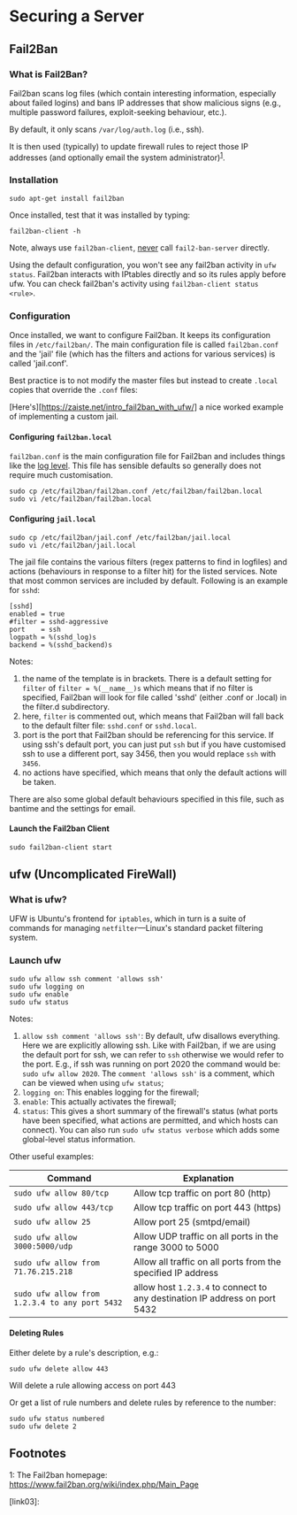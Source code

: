 Securing a Server
=================

Fail2Ban
--------

### What is Fail2Ban? ###

Fail2ban scans log files (which contain interesting information, especially about failed logins) and bans IP addresses that show 
malicious signs (e.g., multiple password failures, exploit-seeking behaviour, etc.). 

By default, it only scans `/var/log/auth.log` (i.e., ssh).

It is then used (typically) to update firewall rules to reject those IP addresses (and optionally email the system 
administrator)<sup>[1](#footnote01)</sup>.


### Installation ###

```
sudo apt-get install fail2ban
```

Once installed, test that it was installed by typing:

```
fail2ban-client -h
```

Note, always use `fail2ban-client`, [never][link01] call `fail2-ban-server` directly.

Using the default configuration, you won't see any fail2ban activity in `ufw status`. Fail2ban interacts with IPtables directly
and so its rules apply before ufw. You can check fail2ban's activity using `fail2ban-client status <rule>`.


### Configuration ###

Once installed, we want to configure Fail2ban. It keeps its configuration files in `/etc/fail2ban/`. The main configuration file 
is called `fail2ban.conf` and the 'jail' file (which has the filters and actions for various services) is called 'jail.conf'.

Best practice is to not modify the master files but instead to create `.local` copies that override the `.conf` files:

[Here's][https://zaiste.net/intro_fail2ban_with_ufw/] a nice worked example of implementing a custom jail.


#### Configuring `fail2ban.local` ####

`fail2ban.conf` is the main configuration file for Fail2ban and includes things like the [log level][link02]. This file has sensible
defaults so generally does not require much customisation.

```
sudo cp /etc/fail2ban/fail2ban.conf /etc/fail2ban/fail2ban.local
sudo vi /etc/fail2ban/fail2ban.local
```

#### Configuring `jail.local` ####

```
sudo cp /etc/fail2ban/jail.conf /etc/fail2ban/jail.local
sudo vi /etc/fail2ban/jail.local
```

The jail file contains the various filters (regex patterns to find in logfiles) and actions (behaviours in response to a filter hit) for
the listed services. Note that most common services are included by default. Following is an example for `sshd`:

```
[sshd]
enabled = true
#filter = sshd-aggressive
port    = ssh
logpath = %(sshd_log)s
backend = %(sshd_backend)s
```

Notes:
1. the name of the template is in brackets. There is a default setting for `filter` of `filter = %(__name__)s` which means that if
   no filter is specified, Fail2ban will look for file called 'sshd' (either .conf or .local) in the filter.d subdirectory.
2. here, `filter` is commented out, which means that Fail2ban will fall back to the default filter file: `sshd.conf` or `sshd.local`.
3. port is the port that Fail2ban should be referencing for this service. If using ssh's default port, you can just put `ssh` but if
   you have customised ssh to use a different port, say 3456, then you would replace `ssh` with `3456`.
4. no actions have specified, which means that only the default actions will be taken.


There are also some global default behaviours specified in this file, such as bantime and the settings for email.


#### Launch the Fail2ban Client ####

```
sudo fail2ban-client start
```


ufw (Uncomplicated FireWall)
----------------------------

### What is ufw? ###

UFW is Ubuntu's frontend for `iptables`, which in turn is a suite of commands for managing `netfilter`—Linux's standard packet filtering
system.

### Launch ufw ###

```
sudo ufw allow ssh comment 'allows ssh'
sudo ufw logging on
sudo ufw enable
sudo ufw status
```

Notes:
1. `allow ssh comment 'allows ssh'`: By default, ufw disallows everything. Here we are explicitly allowing ssh. Like with Fail2ban, if 
   we are using the default port for ssh, we can refer to `ssh` otherwise we would refer to the port. E.g., if ssh was running on 
   port 2020 the command would be: `sudo ufw allow 2020`. 
   The `comment 'allows ssh'` is a comment, which can be viewed when using `ufw status`;
2. `logging on`: This enables logging for the firewall;
3. `enable`: This actually activates the firewall;
4. `status`: This gives a short summary of the firewall's status (what ports have been specified, what actions are permitted, and which
   hosts can connect). You can also run `sudo ufw status verbose` which adds some global-level status information.

Other useful examples:

Command                                        | Explanation
-----------------------------------------------|------------
`sudo ufw allow 80/tcp`                        | Allow tcp traffic on port 80 (http)
`sudo ufw allow 443/tcp`                       | Allow tcp traffic on port 443 (https)
`sudo ufw allow 25`                            | Allow port 25 (smtpd/email)
`sudo ufw allow 3000:5000/udp`                 | Allow UDP traffic on all ports in the range 3000 to 5000
`sudo ufw allow from 71.76.215.218`            | Allow all traffic on all ports from the specified IP address
`sudo ufw allow from 1.2.3.4 to any port 5432` | allow host `1.2.3.4` to connect to any destination IP address on port 5432


#### Deleting Rules ####

Either delete by a rule's description, e.g.:
```
sudo ufw delete allow 443
```
Will delete a rule allowing access on port 443

Or get a list of rule numbers and delete rules by reference to the number:
```
sudo ufw status numbered
sudo ufw delete 2
```


Footnotes
---------

<a name="footnote01">1</a>: The Fail2ban homepage: <https://www.fail2ban.org/wiki/index.php/Main_Page>




[link01]: https://www.fail2ban.org/wiki/index.php/Fail2Ban 'Fail2ban.org: Wiki'
[link02]: https://www.tutorialspoint.com/unix/unix-system-logging.htm
[link03]: 
